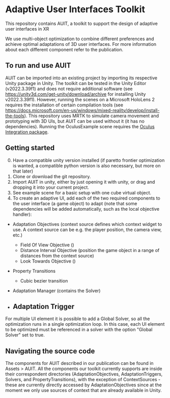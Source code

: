 # Adaptive User Interfaces Toolkit
This repository contains AUIT, a toolkit to support the design of adaptive user interfaces in XR

We use multi-object optimization to combine different preferences and achieve optimal adaptations of 3D user interfaces.
For more information about each different component refer to the publication.

## To run and use AUIT
AUIT can be imported into an existing project by importing its respective Unity package in Unity.
The toolkit can be tested in the Unity Editor (v2022.3.39f1) and does not require additional software (see https://unity3d.com/get-unity/download/archive for installing Unity v2022.3.39f1).
However, running the scenes on a Microsoft HoloLens 2 requires the installation of certain compilation tools (see https://docs.microsoft.com/en-us/windows/mixed-reality/develop/install-the-tools).
This repository uses MRTK to simulate camera movement and prototyping with 3D UIs, but AUIT can be used without it (it has no dependencies).
Running the OculusExample scene requires the [Oculus Integration package](https://assetstore.unity.com/packages/tools/integration/oculus-integration-82022).

## Getting started
0. Have a compatible unity version installed (if paretto frontier optimization is wanted, a compatible python version is also necessary, but more on that later)
1. Clone or download the git repository.
2. Import AUIT in unity, either by just opening it with unity, or drag and dropping it into your current project.
3. See example scene for a basic setup with one cube virtual object.
4. To create an adaptive UI, add each of the two required components to the user interface (a game object) to adapt (note that some dependencies will be added automatically, such as the local objective handler):
- Adaptation Objectives (context source defines which context widget to use. A context source can be e.g. the player position, the camera view, etc.)
  - Field Of View Objective ()
  - Distance Interval Objective (position the game object in a range of distances from the context source)
  - Look Towards Objective ()
- Property Transitions
  - Cubic bezier transition

- Adaptation Manager (contains the Solver)
- Adaptation Trigger
  - 

For multiple UI element it is possible to add a Global Solver, so all the optimization runs in a single optimization loop. In this case, each UI element to be optimized must be referenced in a solver with the option "Global Solver" set to true.

## Navigating the source code
The components for AUIT described in our publication can be found in Assets > AUIT. All the components our toolkit currently supports are inside their correspondent directories (AdaptationObjectives, AdaptationTriggers, Solvers, and PropertyTransitions), with the exception of ContextSources - these are currently directly accessed by AdaptationObjectives since at the moment we only use sources of context that are already available in Unity.
